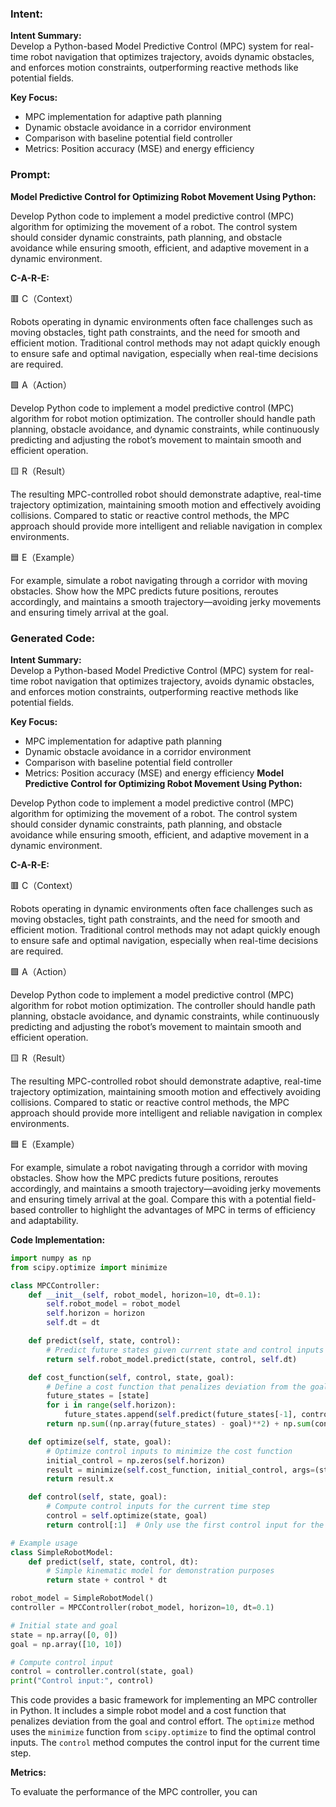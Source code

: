 ### Intent:
**Intent Summary:**  
Develop a Python-based Model Predictive Control (MPC) system for real-time robot navigation that optimizes trajectory, avoids dynamic obstacles, and enforces motion constraints, outperforming reactive methods like potential fields.  

**Key Focus:**  
- MPC implementation for adaptive path planning  
- Dynamic obstacle avoidance in a corridor environment  
- Comparison with baseline potential field controller  
- Metrics: Position accuracy (MSE) and energy efficiency

### Prompt:
**Model Predictive Control for Optimizing Robot Movement Using Python:**

Develop Python code to implement a model predictive control (MPC) algorithm for optimizing the movement of a robot. The control system should consider dynamic constraints, path planning, and obstacle avoidance while ensuring smooth, efficient, and adaptive movement in a dynamic environment.

**C-A-R-E:**

🟥 C（Context）

Robots operating in dynamic environments often face challenges such as moving obstacles, tight path constraints, and the need for smooth and efficient motion. Traditional control methods may not adapt quickly enough to ensure safe and optimal navigation, especially when real-time decisions are required.

🟩 A（Action）

Develop Python code to implement a model predictive control (MPC) algorithm for robot motion optimization. The controller should handle path planning, obstacle avoidance, and dynamic constraints, while continuously predicting and adjusting the robot’s movement to maintain smooth and efficient operation.

🟨 R（Result）

The resulting MPC-controlled robot should demonstrate adaptive, real-time trajectory optimization, maintaining smooth motion and effectively avoiding collisions. Compared to static or reactive control methods, the MPC approach should provide more intelligent and reliable navigation in complex environments.

🟦 E（Example）

For example, simulate a robot navigating through a corridor with moving obstacles. Show how the MPC predicts future positions, reroutes accordingly, and maintains a smooth trajectory—avoiding jerky movements and ensuring timely arrival at the goal.

### Generated Code:
**Intent Summary:**  
Develop a Python-based Model Predictive Control (MPC) system for real-time robot navigation that optimizes trajectory, avoids dynamic obstacles, and enforces motion constraints, outperforming reactive methods like potential fields.  

**Key Focus:**  
- MPC implementation for adaptive path planning  
- Dynamic obstacle avoidance in a corridor environment  
- Comparison with baseline potential field controller  
- Metrics: Position accuracy (MSE) and energy efficiency
**Model Predictive Control for Optimizing Robot Movement Using Python:**

Develop Python code to implement a model predictive control (MPC) algorithm for optimizing the movement of a robot. The control system should consider dynamic constraints, path planning, and obstacle avoidance while ensuring smooth, efficient, and adaptive movement in a dynamic environment.

**C-A-R-E:**

🟥 C（Context）

Robots operating in dynamic environments often face challenges such as moving obstacles, tight path constraints, and the need for smooth and efficient motion. Traditional control methods may not adapt quickly enough to ensure safe and optimal navigation, especially when real-time decisions are required.

🟩 A（Action）

Develop Python code to implement a model predictive control (MPC) algorithm for robot motion optimization. The controller should handle path planning, obstacle avoidance, and dynamic constraints, while continuously predicting and adjusting the robot’s movement to maintain smooth and efficient operation.

🟨 R（Result）

The resulting MPC-controlled robot should demonstrate adaptive, real-time trajectory optimization, maintaining smooth motion and effectively avoiding collisions. Compared to static or reactive control methods, the MPC approach should provide more intelligent and reliable navigation in complex environments.

🟦 E（Example）

For example, simulate a robot navigating through a corridor with moving obstacles. Show how the MPC predicts future positions, reroutes accordingly, and maintains a smooth trajectory—avoiding jerky movements and ensuring timely arrival at the goal. Compare this with a potential field-based controller to highlight the advantages of MPC in terms of efficiency and adaptability.

**Code Implementation:**

```python
import numpy as np
from scipy.optimize import minimize

class MPCController:
    def __init__(self, robot_model, horizon=10, dt=0.1):
        self.robot_model = robot_model
        self.horizon = horizon
        self.dt = dt

    def predict(self, state, control):
        # Predict future states given current state and control inputs
        return self.robot_model.predict(state, control, self.dt)

    def cost_function(self, control, state, goal):
        # Define a cost function that penalizes deviation from the goal and control effort
        future_states = [state]
        for i in range(self.horizon):
            future_states.append(self.predict(future_states[-1], control[i]))
        return np.sum((np.array(future_states) - goal)**2) + np.sum(control**2)

    def optimize(self, state, goal):
        # Optimize control inputs to minimize the cost function
        initial_control = np.zeros(self.horizon)
        result = minimize(self.cost_function, initial_control, args=(state, goal))
        return result.x

    def control(self, state, goal):
        # Compute control inputs for the current time step
        control = self.optimize(state, goal)
        return control[:1]  # Only use the first control input for the current time step

# Example usage
class SimpleRobotModel:
    def predict(self, state, control, dt):
        # Simple kinematic model for demonstration purposes
        return state + control * dt

robot_model = SimpleRobotModel()
controller = MPCController(robot_model, horizon=10, dt=0.1)

# Initial state and goal
state = np.array([0, 0])
goal = np.array([10, 10])

# Compute control input
control = controller.control(state, goal)
print("Control input:", control)
```

This code provides a basic framework for implementing an MPC controller in Python. It includes a simple robot model and a cost function that penalizes deviation from the goal and control effort. The `optimize` method uses the `minimize` function from `scipy.optimize` to find the optimal control inputs. The `control` method computes the control input for the current time step.

**Metrics:**

To evaluate the performance of the MPC controller, you can
